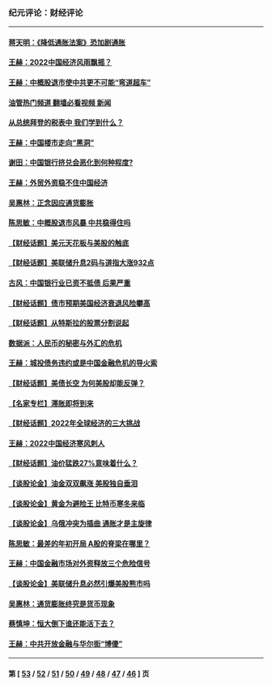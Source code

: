 ### 纪元评论：财经评论
---
#### [蒋天明：《降低通胀法案》恐加剧通胀](../../pages/nsc1026/n13806996.md?09220330) 
#### [王赫：2022中国经济风雨飘摇？](../../pages/nsc1026/n13803207.md?09220330) 
#### [王赫：中概股退市使中共更不可能“弯道超车”](../../pages/nsc1026/n13802858.md?09220330) 
#### [油管热门频道 翻墙必看视频 新闻](ok?09220330)
#### [从总统拜登的税表中 我们学到什么？](../../pages/nsc1026/n13773081.md?09220330) 
#### [王赫：中国楼市走向“黑洞”](../../pages/nsc1026/n13770647.md?09220330) 
#### [谢田：中国银行挤兑会恶化到何种程度?](../../pages/nsc1026/n13766965.md?09220330) 
#### [王赫：外贸外资稳不住中国经济](../../pages/nsc1026/n13753933.md?09220330) 
#### [吴惠林：正念因应通货膨胀](../../pages/nsc1026/n13750350.md?09220330) 
#### [陈思敏：中概股退市风暴 中共稳得住吗](../../pages/nsc1026/n13738978.md?09220330) 
#### [【财经话题】美元天花板与美股的触底](../../pages/nsc1026/n13736495.md?09220330) 
#### [【财经话题】美联储升息2码与道指大涨932点](../../pages/nsc1026/n13727377.md?09220330) 
#### [古风：中国银行业已资不抵债 后果严重](../../pages/nsc1026/n13726111.md?09220330) 
#### [【财经话题】债市预期美国经济衰退风险攀高](../../pages/nsc1026/n13698043.md?09220330) 
#### [【财经话题】从特斯拉的股票分割说起](../../pages/nsc1026/n13679733.md?09220330) 
#### [数据派：人民币的秘密与外汇的危机](../../pages/nsc1026/n13667092.md?09220330) 
#### [王赫：城投债务违约或是中国金融危机的导火索](../../pages/nsc1026/n13665322.md?09220330) 
#### [【财经话题】美债长空 为何美股却能反弹？](../../pages/nsc1026/n13665895.md?09220330) 
#### [【名家专栏】滞胀即将到来](../../pages/nsc1026/n13658171.md?09220330) 
#### [【财经话题】2022年全球经济的三大挑战](../../pages/nsc1026/n13654423.md?09220330) 
#### [王赫：2022中国经济寒风刺人](../../pages/nsc1026/n13651403.md?09220330) 
#### [【财经话题】油价猛跌27%意味着什么？](../../pages/nsc1026/n13648767.md?09220330) 
#### [【谈股论金】油金双双飙涨 美股独自垂泪](../../pages/nsc1026/n13631742.md?09220330) 
#### [【谈股论金】黄金为避险王 比特币寒冬来临](../../pages/nsc1026/n13600406.md?09220330) 
#### [【谈股论金】乌俄冲突为插曲 通胀才是主旋律](../../pages/nsc1026/n13576797.md?09220330) 
#### [陈思敏：最差的年初开局 A股的脊梁在哪里？](../../pages/nsc1026/n13558359.md?09220330) 
#### [王赫：中国金融市场对外资释放三个危险信号](../../pages/nsc1026/n13546389.md?09220330) 
#### [【谈股论金】美联储升息必然引爆美股熊市吗](../../pages/nsc1026/n13519194.md?09220330) 
#### [吴惠林：通货膨胀终究是货币现象](../../pages/nsc1026/n13512979.md?09220330) 
#### [蔡慎坤：恒大倒下谁还能活下去？](../../pages/nsc1026/n13501831.md?09220330) 
#### [王赫：中共开放金融与华尔街“博傻”](../../pages/nsc1026/n13501138.md?09220330) 

---
#### 第 [ [53](./53.md?09220330) / [52](./52.md?09220330) / [51](./51.md?09220330) / [50](./50.md?09220330) / [49](./49.md?09220330) / [48](./48.md?09220330) / [47](./47.md?09220330) / [46](./46.md?09220330) ] 页
